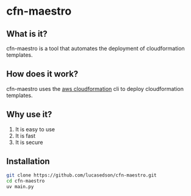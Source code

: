 # cfn-maestro

## What is it?

cfn-maestro is a tool that automates the deployment of cloudformation templates.

## How does it work?

cfn-maestro uses the [aws cloudformation](https://docs.aws.amazon.com/cli/latest/reference/cloudformation/index.html) cli to deploy cloudformation templates.

## Why use it?
1. It is easy to use
2. It is fast
3. It is secure

## Installation

```bash
git clone https://github.com/lucasedson/cfn-maestro.git
cd cfn-maestro
uv main.py
```